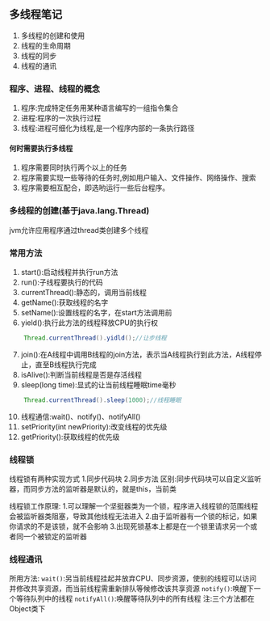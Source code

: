 ## 多线程笔记
1. 多线程的创建和使用
2. 线程的生命周期
3. 线程的同步
4. 线程的通讯

### 程序、进程、线程的概念
1. 程序:完成特定任务用某种语言编写的一组指令集合
2. 进程:程序的一次执行过程
3. 线程:进程可细化为线程,是一个程序内部的一条执行路径

#### 何时需要执行多线程
1. 程序需要同时执行两个以上的任务
2. 程序需要实现一些等待的任务时,例如用户输入、文件操作、网络操作、搜索
3. 程序需要相互配合，即选哟运行一些后台程序。

### 多线程的创建(基于java.lang.Thread)
jvm允许应用程序通过thread类创建多个线程

### 常用方法
1. start():启动线程并执行run方法
2. run():子线程要执行的代码
3. currentThread():静态的，调用当前线程
4. getName():获取线程的名字
5. setName():设置线程的名字，在start方法调用前
6. yield():执行此方法的线程释放CPU的执行权
```Java
	Thread.currentThread().yidld();//让步线程
```
7. join():在A线程中调用B线程的join方法，表示当A线程执行到此方法，A线程停止，直至B线程执行完成
8. isAlive():判断当前线程是否是存活线程
9. sleep(long time):显式的让当前线程睡眠time毫秒
```Java
	Thread.currentThread().sleep(1000);//线程睡眠
```
10. 线程通信:wait()、notify()、notifyAll()
11. setPriority(int newPriority):改变线程的优先级
12. getPriority():获取线程的优先级

### 线程锁
线程锁有两种实现方式
1.同步代码块
2.同步方法
区别:同步代码块可以自定义监听器，而同步方法的监听器是默认的，就是this，当前类

线程锁工作原理:
1.可以理解一个坚挺器类为一个锁，程序进入线程锁的范围线程会被监听器类阻塞，导致其他线程无法进入
2.由于监听器有一个锁的标记，如果你请求的不是该锁，就不会影响
3.出现死锁基本上都是在一个锁里请求另一个或者同一个被锁定的监听器

### 线程通讯
所用方法:
<code>wait()</code>:另当前线程挂起并放弃CPU、同步资源，使别的线程可以访问并修改共享资源，而当前线程需重新排队等候修改该共享资源
<code>notify()</code>:唤醒下一个等待队列中的线程
<code>notifyAll()</code>:唤醒等待队列中的所有线程
注:三个方法都在Object类下